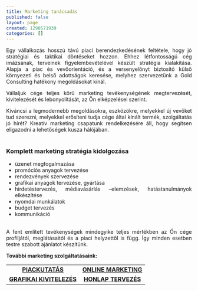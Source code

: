 ```yaml
---
title: Marketing tanácsadás
published: false
layout: page
created: 1298571939
categories: []
---
```


<p style="text-align: justify;">Egy vállalkozás hosszú távú piaci berendezkedésének feltétele, hogy jó stratégiai és taktikai döntéseket hozzon. Ehhez létfontosságú cég imázsának, terveinek figyelembevételével készült stratégia kialakítása. Alapja a piac és vevőorientáció, és a versenyelőnyt biztosító külső környezeti és belső adottságok keresése, melyhez szervezetünk a Gold Consulting hatékony megoldásokat kínál.</p><p style="text-align: justify;">Vállaljuk cége teljes körű marketing tevékenységének megtervezését, kivitelezését és lebonyolítását, az Ön elképzelései szerint.</p><p style="text-align: justify;">Kíváncsi a legmodernebb megoldásokra, eszközökre, melyekkel új vevőket tud szerezni, melyekkel erősíteni tudja cége által kínált termék, szolgáltatás jó hírét? Kreatív marketing csapatunk rendelkezésére áll, hogy segítsen eligazodni a lehetőségek kusza hálójában.<br><br></p><h3 style="text-align: justify;">Komplett marketing stratégia kidolgozása</h3><ul style="text-align: justify;"><li>üzenet megfogalmazása</li><li>promóciós anyagok tervezése</li><li>rendezvények szervezése</li><li>grafikai anyagok tervezése, gyártása</li><li>hirdetéstervezés, médiavásárlás –elemzések, hatástanulmányok elkészítése</li><li>nyomdai munkálatok</li><li>budget tervezés</li><li>kommunikáció</li></ul><p style="text-align: justify;"><br>A fent említett tevékenységek mindegyike teljes mértékben az Ön cége profiljától, meglátásaitól és a piaci helyzettől is függ. Így minden esetben testre szabott ajánlatot készítünk.</p><p style="text-align: justify;"><strong>További marketing szolgáltatásaink:</strong></p><table id="hasznos" style="width: 450px; height: 62px;" border="0" align="center"><tbody style="color: #3a3636;"><tr><td align="center" valign="middle"><strong><a href="http://www.goldconsulting.eu/piackutatas" title="Piackutatás">PIACKUTATÁS</a></strong></td><td align="center" valign="middle"><strong><a href="http://www.goldconsulting.eu/online-marketing" title="Online marketing">ONLINE MARKETING</a></strong></td></tr><tr><td align="center" valign="middle"><strong><a href="http://www.goldconsulting.eu/grafikai-kivitelezes" title="Grafikai kivitelezés">GRAFIKAI KIVITELEZÉS</a></strong></td><td align="center" valign="middle"><strong><a href="http://www.goldconsulting.eu/honlap-tervezes" title="Honlap tervezés">HONLAP TERVEZÉS</a></strong></td></tr></tbody></table><p style="text-align: justify;"><strong><br></strong></p><p style="text-align: justify;">&nbsp;</p>
